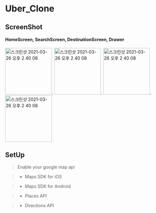 # Uber_Clone

## ScreenShot
#### HomeScreen, SearchScreen, DestinationScreen, Drawer
<img width="150" alt="스크린샷 2021-03-26 오후 2 40 08" src="https://user-images.githubusercontent.com/19744909/112803103-e7f0ec00-90ad-11eb-8ba2-d5a81f7997fe.png">.   <img width="150" alt="스크린샷 2021-03-26 오후 2 40 08" src="https://user-images.githubusercontent.com/19744909/112803282-153d9a00-90ae-11eb-9dcf-08fd9cc2aa1f.png">.   <img width="150" alt="스크린샷 2021-03-26 오후 2 40 08" src="https://user-images.githubusercontent.com/19744909/112803362-27b7d380-90ae-11eb-9382-9cc89cb953b5.png">.   <img width="150" alt="스크린샷 2021-03-26 오후 2 40 08" src="https://user-images.githubusercontent.com/19744909/112803590-6f3e5f80-90ae-11eb-9a91-3103e5375659.png">    

## SetUp
> Enable your google map api

> - Maps SDK for iOS

> - Maps SDK for Android

> - Places API

> - Directions API
